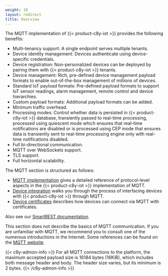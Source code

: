 ```yaml
---
weight: 10
layout: redirect
title: Overview
---
```



The MQTT implementation of {{< product-c8y-iot >}} provides the following benefits:

* Multi-tenancy support: A single endpoint serves multiple tenants.
* Device identity management: Devices authenticate using device-specific credentials.
* Device registration: Non-personalized devices can be deployed by pairing them with {{< product-c8y-iot >}} tenants.
* Device management: Rich, pre-defined device management payload formats to enable out-of-the-box management of millions of devices.
* Standard IoT payload formats: Pre-defined payload formats to support IoT sensor readings, alarm management, remote control and device hierarchies.
* Custom payload formats: Additional payload formats can be added.
* Minimum traffic overhead.
* Processing modes: Control whether data is persisted in {{< product-c8y-iot >}} database, transiently passed to real-time processing, processed using quiescent mode which ensures that real-time notifications are disabled or is processed using CEP mode that ensures data is transiently sent to real-time processing engine only with real-time notifications disabled.
* Full bi-directional communication.
* MQTT over WebSockets support.
* TLS support.
* Full horizontal scalability.

The MQTT section is structured as follows:

* [MQTT implementation](/device-sdk/mqtt#implementation) gives a detailed reference of protocol-level aspects in the {{< product-c8y-iot >}} implementation of MQTT.
* [Device integration](/device-sdk/mqtt#device-integration) walks you through the process of interfacing devices with {{< product-c8y-iot >}} through MQTT.
* [Device certificates](/device-sdk/mqtt#device-certificates) describes how devices can connect via MQTT with certificates.

Also see our [SmartREST documentation](/reference/smartrest-two).

This section does not describe the basics of MQTT communication. If you are unfamiliar with MQTT, we recommend you to consult one of the numerous introductions in the Internet. Some references can be found on the [MQTT website](https://mqtt.org/mqtt-specification/).

{{< c8y-admon-info >}}
For all MQTT connections to the platform, the maximum accepted payload size is 16184 bytes (16KiB), which includes both message header and body. The header size varies, but its minimum is 2 bytes.
{{< /c8y-admon-info >}}
